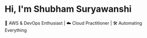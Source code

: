 #  Hi, I'm Shubham Suryawanshi
🚀 AWS & DevOps Enthusiast | ☁️ Cloud Practitioner | 🛠️ Automating Everything
